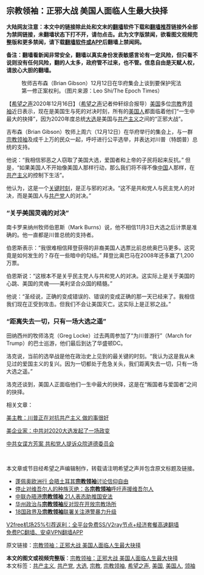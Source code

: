  <h2>宗教领袖：正邪大战 美国人面临人生最大抉择</h2> <p class="notice"><b>大陆网友注意：本文中的链接除此处和文末的<a href="https://github.com/bannedbook/fanqiang" >翻墙</a>软件下载和<a href="https://github.com/killgcd/justmysocks/blob/master/README.md">翻墙推荐</a>链接外全部为禁网链接，未翻墙状态下打不开，请勿点击。此为文字版禁闻，欲看图文视频完整版和更多禁闻，请下载<a href="https://github.com/bannedbook/fanqiang">翻墙软件或APP</a>后翻墙上禁闻网。</p><p>备注：翻墙看新闻非常安全，翻墙以真实身份发表敏感言论有一定风险，但只看不说则没有任何风险，翻的人太多，政府管不过来，也不管。信息自由是天赋人权，请放心大胆的翻墙。</b></p>  <div class="entry"> <figure><figcaption>牧师吉布森（Brian Gibson）12月12日在华府集会上谈到要保护宪法第一修正案权利。（图片来源：Leo Shi/The Epoch Times） </figcaption></figure> <p>【<span class='wp_keywordlink_affiliate'><a href="https://www.soundofhope.org" title="希望之声" target="_blank">希望之声</a></span>2020年12月16日】（<a href="https://www.bannedbook.org/bnews/tag/%e5%b8%8c%e6%9c%9b%e4%b9%8b%e5%a3%b0/" class="st_tag internal_tag" rel="tag" title="标签 希望之声 下的日志">希望之声</a>记者仲轩综合报导）<a href="https://www.bannedbook.org/bnews/tag/%e7%be%8e%e5%9b%bd/" class="st_tag internal_tag" rel="tag" title="标签 美国 下的日志">美国</a>多位<a href="https://www.bannedbook.org/bnews/tag/%e5%ae%97%e6%95%99/" class="st_tag internal_tag" rel="tag" title="标签 宗教 下的日志">宗教</a>界<a href="https://www.bannedbook.org/bnews/tag/%E9%A2%86%E8%A2%96/" class="st_tag internal_tag" rel="tag" title="标签 领袖 下的日志">领袖</a>近日表示，现在是美国生与死的对决时刻，所有的<a href="https://www.bannedbook.org/bnews/tag/%E7%BE%8E%E5%9B%BD%E4%BA%BA/" class="st_tag internal_tag" rel="tag" title="标签 美国人 下的日志">美国人</a>都面临着他们“一生中最大的抉择”，因为2020年度总统<a href="https://www.bannedbook.org/bnews/tag/%e5%a4%a7%e9%80%89/" class="st_tag internal_tag" rel="tag" title="标签 大选 下的日志">大选</a>是美国与<span class='wp_keywordlink'><a href="https://www.bannedbook.org/forum2/topic6177.html" title="《共产主义的终极目的》" target="_blank">共产主义</a></span>之间的“正邪大战”。</p> <p>吉布森（Brian Gibson）牧师上周六（12月12日）在华府举行的集会上，与一群<a href="https://www.bannedbook.org/bnews/tag/%e5%ae%97%e6%95%99%e9%a2%86%e8%a2%96/" class="st_tag internal_tag" rel="tag" title="标签 宗教领袖 下的日志">宗教领袖</a>及成千上万的民众一起，呼吁进行公平选举，并表达对川普（特朗普）总统的支持。</p> <p>他说：“我相信邪恶之人窃取了美国大选，爱国者和上帝的子民将起来反抗。” 但是，“如果美国人不开始像美国人那样行动，那么我们将不得不像<span class='wp_keywordlink_affiliate'><a href="https://www.bannedbook.org/" title="中国" target="_blank">中国</a></span>人那样，在<a href="https://www.bannedbook.org/bnews/tag/%e5%85%b1%e4%ba%a7%e4%b8%bb%e4%b9%89/" class="st_tag internal_tag" rel="tag" title="标签 共产主义 下的日志">共产主义</a>的控制下生活”。</p> <p>他认为，这是一个<span class='wp_keywordlink'><a href="https://www.bannedbook.org/forum2/topic151.html" title="关键时刻：李鹏日记" target="_blank">关键时刻</a></span>，是正与邪的对决。“这不是共和党人与民主党人的对决，而是美国人与<a href="https://www.bannedbook.org/bnews/tag/%e5%85%b1%e4%ba%a7%e5%85%9a/" class="st_tag internal_tag" rel="tag" title="标签 共产党 下的日志">共产党</a>人的对决。”</p>  <h3>“关乎美国灵魂的对决”</h3> <p>南卡罗来纳州牧师伯恩斯（Mark Burns）说，他不相信11月3日大选之后计票是准确的。他一直都是川普总统的支持者。</p> <p>伯恩斯表示：“我很难相信拜登获得的非裔美国人选票比前总统奥巴马更多。这究竟是如何发生的？存在一些暗中的勾结。” 拜登比奥巴马在2008年还多赢了1,200万票。</p> <p>伯恩斯说：“这根本不是关乎民主党人与共和党人的对决。这实际上是关于美国的心跳、美国的灵魂——美利坚合众国的精髓。”</p> <p>他说：“圣经说，正确的变成错误的、错误的变成正确的那一天已经来了。我相信我们现在正受到攻击。但我们不会让美国灭亡。这实际上是正邪之战。”</p>  <h3>“距离失去一切，只有一场大选之遥”</h3> <p>田纳西州的牧师洛克（Greg Locke）过去两周参加了“为川普游行”（March for Trump）的巴士巡游，他们最后到达了华盛顿DC。</p> <p>洛克说，当前的选举战是他在政治史上见到的最关键的时刻。“我认为这是我从未见过的爱国主义的复兴。因为一切都处于危急关头，我们距离失去一切，只有一场大选之遥。”</p> <p>洛克还谈到，美国人正面临他们一生中最大的抉择，这是在“叛国者与爱国者”之间的抉择。</p> <p>相关文章：</p>  <p><a href="https://www.soundofhope.org/post/453709">美主教：川普正在对抗共产主义 做的事很好</a></p> <p><a href="https://www.soundofhope.org/post/453439">美企业家：中共对2020大选发起了一场政变</a></p> <p><a href="https://www.soundofhope.org/post/453343">中共女谍方芳案 共和党人提诉众院道德委员会</a></p> <p> </p>  <p>本文章或节目经希望之声编辑制作，转载请注明希望之声并包含原文标题及链接。</p> <ul class='op-related-articles' title='相关阅读'> <li><a href='https://www.bannedbook.org/bnews/taiwannews/20201118/1433102.html' target='_blank'>蓬佩奥欧洲行 会晤土耳其<b>宗教领袖</b>讨论信仰自由</a></li> <li><a href='https://www.bannedbook.org/bnews/cbnews/20200819/1382324.html' target='_blank'>停止对维吾尔人的种族灭绝：各<b>宗教领袖</b>呼吁声援维吾尔人</a></li> <li><a href='https://www.bannedbook.org/bnews/worldnews/20200623/1349385.html' target='_blank'>中联办晤港<b>宗教领袖</b> 21人表态助推国安法</a></li> <li><a href='https://www.bannedbook.org/bnews/worldnews/usa/20200526/1334510.html' target='_blank'>华州政治与<b>宗教领袖</b>反对现在开放宗教场所</a></li> <li><a href='https://www.bannedbook.org/bnews/ssgc/20200102/1251730.html' target='_blank'>18国政界及<b>宗教领袖</b>联署关注港警暴力升级</a></li> </ul> <p class="texttj"> <a href="https://www.bannedbook.org/forum23/topic22702.html" target="_blank">V2free机场25%引荐返利：全平台免费SS/V2ray节点+经济套餐高速翻墙</a><br/> <a href="https://github.com/bannedbook/fanqiang/wiki/%E7%A6%81%E9%97%BB%E7%BD%91%E5%AE%89%E5%8D%93%E7%BF%BB%E5%A2%99%E6%96%B0%E9%97%BBAPP" target="_blank">免费PC翻墙、安卓VPN翻墙APP</a></p><p>原文链接：<a class="src_link"  href="https://www.soundofhope.org/post/454339" target="_blank">宗教领袖：正邪大战 美国人面临人生最大抉择</a></p><a name='sharetosocial'></a>       <div><b>本文的图文或视频完整版</b>：<a href='https://www.bannedbook.org/bnews/comments/20201217/1449357.html'>宗教领袖：正邪大战 美国人面临人生最大抉择</a></div>  </div><!--END ENTRY--> <div class="postfooter"> <div>本文标签：<a href="https://www.bannedbook.org/bnews/tag/%e5%85%b1%e4%ba%a7%e4%b8%bb%e4%b9%89/" rel="tag">共产主义</a>, <a href="https://www.bannedbook.org/bnews/tag/%e5%85%b1%e4%ba%a7%e5%85%9a/" rel="tag">共产党</a>, <a href="https://www.bannedbook.org/bnews/tag/%e5%a4%a7%e9%80%89/" rel="tag">大选</a>, <a href="https://www.bannedbook.org/bnews/tag/%e5%ae%97%e6%95%99/" rel="tag">宗教</a>, <a href="https://www.bannedbook.org/bnews/tag/%e5%ae%97%e6%95%99%e9%a2%86%e8%a2%96/" rel="tag">宗教领袖</a>, <a href="https://www.bannedbook.org/bnews/tag/%e5%b8%8c%e6%9c%9b%e4%b9%8b%e5%a3%b0/" rel="tag">希望之声</a>, <a href="https://www.bannedbook.org/bnews/tag/%e7%be%8e%e5%9b%bd/" rel="tag">美国</a>, <a href="https://www.bannedbook.org/bnews/tag/%E7%BE%8E%E5%9B%BD%E4%BA%BA/" rel="tag">美国人</a>, <a href="https://www.bannedbook.org/bnews/tag/%E9%A2%86%E8%A2%96/" rel="tag">领袖</a></div>  </div><!--END POSTFOOTER--> 